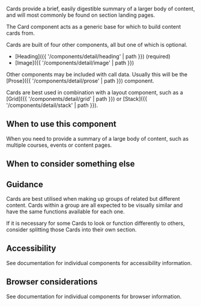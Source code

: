 Cards provide a brief, easily digestible summary of a larger body of content, and will most commonly be found on section landing pages.

The Card component acts as a generic base for which to build content cards from.

Cards are built of four other components, all but one of which is optional.

- [Heading]({{ '/components/detail/heading' | path }}) (required)
- [Image]({{ '/components/detail/image' | path }})

Other components may be included with call data. Usually this will be the [Prose]({{ '/components/detail/prose' | path }}) component.

Cards are best used in combination with a layout component, such as a [Grid]({{ '/components/detail/grid' | path }}) or [Stack]({{ '/components/detail/stack' | path }}).

## When to use this component

When you need to provide a summary of a large body of content, such as multiple courses, events or content pages.

## When to consider something else

## Guidance

Cards are best utilised when making up groups of related but different content. Cards within a group are all expected to be visually similar and have the same functions available for each one.

If it is necessary for some Cards to look or function differently to others, consider splitting those Cards into their own section.

## Accessibility

See documentation for individual components for accessibility information.

## Browser considerations

See documentation for individual components for browser information.
